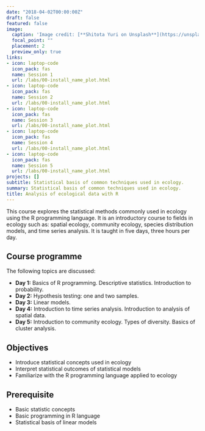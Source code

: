 ```yaml
---
date: "2018-04-02T00:00:00Z"
draft: false
featured: false
image:
  caption: 'Image credit: [**Shitota Yuri on Unsplash**](https://unsplash.com/photos/p0hDztR46cw)'
  focal_point: ""
  placement: 2
  preview_only: true
links:
- icon: laptop-code
  icon_pack: fas
  name: Session 1
  url: /labs/00-install_name_plot.html
- icon: laptop-code
  icon_pack: fas
  name: Session 2
  url: /labs/00-install_name_plot.html
- icon: laptop-code
  icon_pack: fas
  name: Session 3
  url: /labs/00-install_name_plot.html
- icon: laptop-code
  icon_pack: fas
  name: Session 4
  url: /labs/00-install_name_plot.html
- icon: laptop-code
  icon_pack: fas
  name: Session 5
  url: /labs/00-install_name_plot.html
projects: []
subtitle: Statistical basis of common techniques used in ecology.
summary: Statistical basis of common techniques used in ecology.
title: Analysis of ecological data with R
---
```


This course explores the statistical methods commonly used in ecology using the R programming language. It is an introductory course to fields in ecology such as: spatial ecology, community ecology, species distribution models, and time series analysis. It is taught in five days, three hours per day.

## Course programme

The following topics are discussed:

- **Day 1:** Basics of R programming. Descriptive statistics. Introduction to probability.
- **Day 2:** Hypothesis testing: one and two samples.
- **Day 3:** Linear models.
- **Day 4:** Introduction to time series analysis. Introduction to analysis of spatial data.
- **Day 5:** Introduction to community ecology. Types of diversity. Basics of cluster analysis.

## Objectives

- Introduce statistical concepts used in ecology
- Interpret statistical outcomes of statistical models
- Familiarize with the R programming language applied to ecology

## Prerequisite

* Basic statistic concepts
* Basic programming in R language
* Statistical basis of linear models
